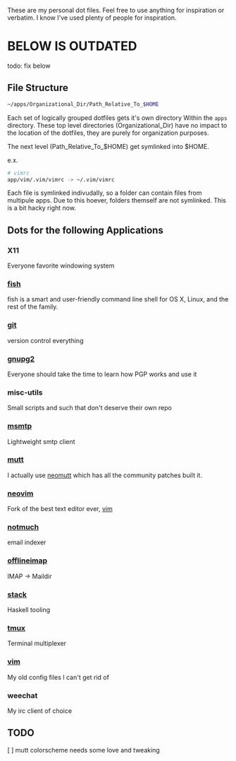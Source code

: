 These are my personal dot files.
Feel free to use anything for inspiration or verbatim.
I know I've used plenty of people for inspiration.

# BELOW IS OUTDATED

todo: fix below

## File Structure

~~~.bash
~/apps/Organizational_Dir/Path_Relative_To_$HOME
~~~

Each set of logically grouped dotfiles gets it's own directory Within the `apps` directory.
These top level directories (Organizational_Dir) have no impact to the location of the dotfiles, they are purely for organization purposes.

The next level (Path_Relative_To_$HOME) get symlinked into $HOME.

e.x.

~~~.bash
# vimrc
app/vim/.vim/vimrc -> ~/.vim/vimrc
~~~

Each file is symlinked indivudally, so a folder can contain files from multipule apps.
Due to this hoever, folders themself are not symlinked. This is a bit hacky right now.

## Dots for the following Applications

### X11
Everyone favorite windowing system

### [fish](https://fishshell.com/)

fish is a smart and user-friendly command line shell for OS X, Linux, and the rest of the family.

### [git](https://git-scm.com/)
version control everything

### [gnupg2](www.gnupg.org/)

Everyone should take the time to learn how PGP works and use it

### misc-utils

Small scripts and such that don't deserve their own repo

### [msmtp](msmtp.sourceforge.net)

Lightweight smtp client

### [mutt](www.mutt.org)

I actually use [neomutt](http://www.neomutt.org/) which has all the community patches built it.

### [neovim](https://neovim.io/)

Fork of the best text editor ever, [vim](http://www.vim.org/)

### [notmuch](https://notmuchmail.org/)
email indexer

### [offlineimap](http://www.offlineimap.org/)
IMAP -> Maildir

### [stack](https://docs.haskellstack.org/en/stable/README/)
Haskell tooling

### [tmux](https://tmux.github.io/)
Terminal multiplexer

### [vim](www.vim.org)

My old config files I can't get rid of

### weechat
My irc client of choice

## TODO

[ ] mutt colorscheme needs some love and tweaking
